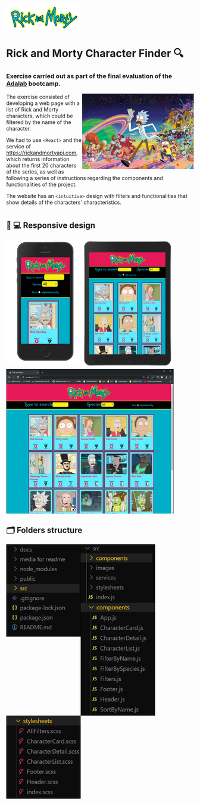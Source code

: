 <img align="center" src="https://github.com/Adalab/modulo-3-evaluacion-final-cvcastano/blob/master/src/images/logo.png" width="200"> 

# Rick and Morty Character Finder  :mag:

### Exercise carried out as part of the final evaluation of the [Adalab](https://adalab.es/) bootcamp.   


<img align="right" src="https://github.com/Adalab/modulo-3-evaluacion-final-cvcastano/blob/master/media%20for%20readme/pic.jpg" width="300">

The exercise consisted of developing a web page with a list of Rick and Morty characters, which could be filtered by the name of the character.  


We had to use `<React>` and the service of https://rickandmortyapi.com, which returns information about the first 20 characters of the series, as well as following a series of instructions regarding the components and functionalities of the project. 

The website has an `<intuitive>` design with filters and functionalities that show details of the characters' characteristics.
#

## :iphone: :computer: Responsive design 
<img align="left" src="https://github.com/Adalab/modulo-3-evaluacion-final-cvcastano/blob/master/media%20for%20readme/mobile.png" width="200"> 
<img align="left" src="https://github.com/Adalab/modulo-3-evaluacion-final-cvcastano/blob/master/media%20for%20readme/tablet.png" width="250"> 
<img align="center" src="https://github.com/Adalab/modulo-3-evaluacion-final-cvcastano/blob/master/media%20for%20readme/desktop.jpg" width="450"> 

## :card_index_dividers: Folders structure 

<img align="left" src="https://github.com/Adalab/modulo-3-evaluacion-final-cvcastano/blob/master/media%20for%20readme/folders.jpg" width="200"> 

<img align="left" src="https://github.com/Adalab/modulo-3-evaluacion-final-cvcastano/blob/master/media%20for%20readme/src.jpg" width="200"> 

<img align="left" src="https://github.com/Adalab/modulo-3-evaluacion-final-cvcastano/blob/master/media%20for%20readme/components.jpg" width="200"> 

<img align="center" src="https://github.com/Adalab/modulo-3-evaluacion-final-cvcastano/blob/master/media%20for%20readme/stylesheets.jpg" width="200"> 
